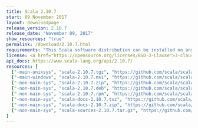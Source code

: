 ```yaml
---
title: Scala 2.10.7
start: 09 November 2017
layout: downloadpage
release_version: 2.10.7
release_date: "November 09, 2017"
show_resources: "true"
permalink: /download/2.10.7.html
requirements: "This Scala software distribution can be installed on any Unix-like or Windows system. It requires the Java Runtime Environment, version 1.6 or later, which can be downloaded from <a href='https://www.java.com/'>java.com</a>."
license: <a href="https://opensource.org/licenses/BSD-3-Clause">3-clause BSD license</a>
api_docs: https://www.scala-lang.org/api/2.10.7/
resources: [
  ["-main-unixsys", "scala-2.10.7.tgz", "https://github.com/scala/scala/releases/download/v2.10.7/scala-2.10.7.tgz", "Mac OS X, Unix, Cygwin", "28.60M"],
  ["-main-windows", "scala-2.10.7.msi", "https://github.com/scala/scala/releases/download/v2.10.7/scala-2.10.7.msi", "Windows (msi installer)", "58.58M"],
  ["-non-main-sys", "scala-2.10.7.zip", "https://github.com/scala/scala/releases/download/v2.10.7/scala-2.10.7.zip", "Windows", "28.70M"],
  ["-non-main-sys", "scala-2.10.7.deb", "https://github.com/scala/scala/releases/download/v2.10.7/scala-2.10.7.deb", "Debian", "24.56M"],
  ["-non-main-sys", "scala-2.10.7.rpm", "https://github.com/scala/scala/releases/download/v2.10.7/scala-2.10.7.rpm", "RPM package", "24.93M"],
  ["-non-main-sys", "scala-docs-2.10.7.txz", "https://github.com/scala/scala/releases/download/v2.10.7/scala-docs-2.10.7.txz", "API docs", "3.25M"],
  ["-non-main-sys", "scala-docs-2.10.7.zip", "https://github.com/scala/scala/releases/download/v2.10.7/scala-docs-2.10.7.zip", "API docs", "30.95M"],
  ["-non-main-sys", "scala-sources-2.10.7.tar.gz", "https://github.com/scala/scala/archive/v2.10.7.tar.gz", "Sources", ""]
]
---
```

